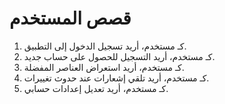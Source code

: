 # قصص المستخدم
1. كـ مستخدم، أريد تسجيل الدخول إلى التطبيق.
2. كـ مستخدم، أريد التسجيل للحصول على حساب جديد.
3. كـ مستخدم، أريد استعراض العناصر المفضلة.
4. كـ مستخدم، أريد تلقي إشعارات عند حدوث تغييرات.
5. كـ مستخدم، أريد تعديل إعدادات حسابي.
